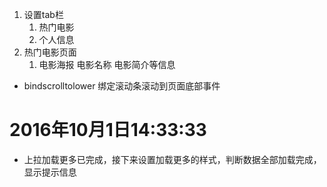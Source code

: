 1. 设置tab栏
    1. 热门电影
    2. 个人信息
2. 热门电影页面
    1. 电影海报  电影名称  电影简介等信息

- bindscrolltolower  绑定滚动条滚动到页面底部事件
# 2016年10月1日14:33:33   
- 上拉加载更多已完成，接下来设置加载更多的样式，判断数据全部加载完成，显示提示信息
